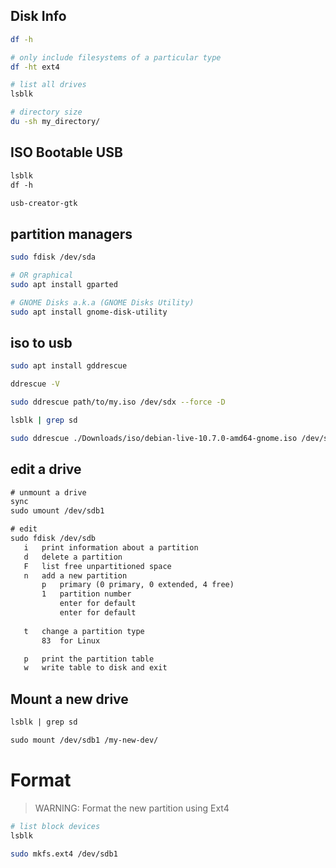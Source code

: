 ## Disk Info
```bash
df -h

# only include filesystems of a particular type
df -ht ext4

# list all drives
lsblk

# directory size
du -sh my_directory/
```


## ISO Bootable USB
```txt
lsblk
df -h

usb-creator-gtk
```


## partition managers
```bash
sudo fdisk /dev/sda

# OR graphical
sudo apt install gparted

# GNOME Disks a.k.a (GNOME Disks Utility)
sudo apt install gnome-disk-utility
```


## iso to usb
```bash
sudo apt install gddrescue

ddrescue -V

sudo ddrescue path/to/my.iso /dev/sdx --force -D

lsblk | grep sd

sudo ddrescue ./Downloads/iso/debian-live-10.7.0-amd64-gnome.iso /dev/sdb1
```


## edit a drive
```txt
# unmount a drive
sync
sudo umount /dev/sdb1

# edit
sudo fdisk /dev/sdb
   i   print information about a partition
   d   delete a partition
   F   list free unpartitioned space
   n   add a new partition
       p   primary (0 primary, 0 extended, 4 free)
       1   partition number
           enter for default
           enter for default
           
   t   change a partition type
       83  for Linux

   p   print the partition table
   w   write table to disk and exit
```


## Mount a new drive
```txt
lsblk | grep sd

sudo mount /dev/sdb1 /my-new-dev/
```


# Format
> WARNING: Format the new partition using Ext4
```bash
# list block devices
lsblk

sudo mkfs.ext4 /dev/sdb1
```
